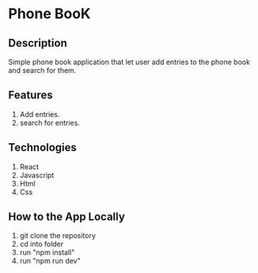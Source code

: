 # Phone BooK

## Description

Simple phone book application that let user add entries to the phone book and search for them.

## Features

1. Add entries.
2. search for entries.

## Technologies

1. React
2. Javascript
3. Html
4. Css

## How to the App Locally

1. git clone the repository
2. cd into folder
3. run "npm install"
4. run "npm run dev"
